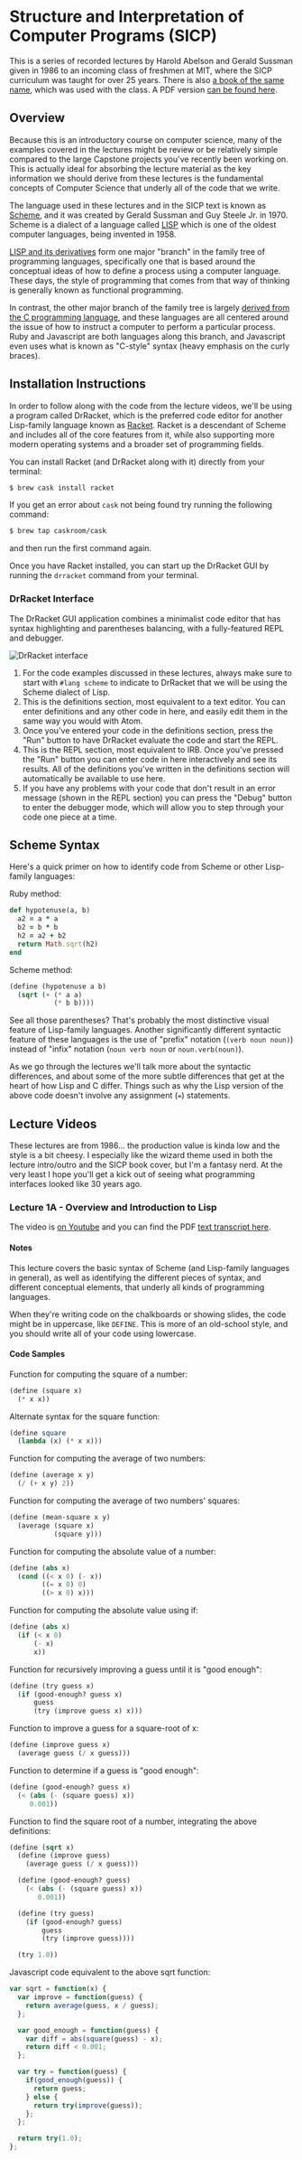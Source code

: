 # Structure and Interpretation of Computer Programs (SICP)
This is a series of recorded lectures by Harold Abelson and Gerald Sussman given in 1986 to an incoming class of freshmen at MIT, where the SICP curriculum was taught for over 25 years. There is also [a book of the same name](http://sarabander.github.io/sicp/), which was used with the class. A PDF version [can be found here](https://github.com/sarabander/sicp-pdf/raw/master/sicp.pdf).

## Overview
Because this is an introductory course on computer science, many of the examples covered in the lectures might be review or be relatively simple compared to the large Capstone projects you've recently been working on. This is actually ideal for absorbing the lecture material as the key information we should derive from these lectures is the fundamental concepts of Computer Science that underly all of the code that we write.

The language used in these lectures and in the SICP text is known as [Scheme](http://www.schemers.org/), and it was created by Gerald Sussman and Guy Steele Jr. in 1970. Scheme is a dialect of a language called [LISP](https://en.wikipedia.org/wiki/Lisp_(programming_language)) which is one of the oldest computer languages, being invented in 1958.

[LISP and its derivatives](https://en.wikipedia.org/wiki/List_of_Lisp-family_programming_languages) form one major "branch" in the family tree of programming languages, specifically one that is based around the conceptual ideas of how to define a process using a computer language. These days, the style of programming that comes from that way of thinking is generally known as functional programming.

In contrast, the other major branch of the family tree is largely [derived from the C programming language](https://en.wikipedia.org/wiki/List_of_C-family_programming_languages), and these languages are all centered around the issue of how to instruct a computer to perform a particular process. Ruby and Javascript are both languages along this branch, and Javascript even uses what is known as "C-style" syntax (heavy emphasis on the curly braces).


## Installation Instructions
In order to follow along with the code from the lecture videos, we'll be using a program called DrRacket, which is the preferred code editor for another Lisp-family language known as [Racket](http://www.racket-lang.org/). Racket is a descendant of Scheme and includes all of the core features from it, while also supporting more modern operating systems and a broader set of programming fields.

You can install Racket (and DrRacket along with it) directly from your terminal:
```bash
$ brew cask install racket
```

If you get an error about `cask` not being found try running the following command:
```bash
$ brew tap caskroom/cask
```
and then run the first command again.

Once you have Racket installed, you can start up the DrRacket GUI by running the `drracket` command from your terminal.

### DrRacket Interface
The DrRacket GUI application combines a minimalist code editor that has syntax highlighting and parentheses balancing, with a fully-featured REPL and debugger.

![DrRacket interface](../resources/images/drracket_interface.png)

1. For the code examples discussed in these lectures, always make sure to start with `#lang scheme` to indicate to DrRacket that we will be using the Scheme dialect of Lisp.
1. This is the definitions section, most equivalent to a text editor. You can enter definitions and any other code in here, and easily edit them in the same way you would with Atom.
1. Once you've entered your code in the definitions section, press the "Run" button to have DrRacket evaluate the code and start the REPL.
1. This is the REPL section, most equivalent to IRB. Once you've pressed the "Run" button you can enter code in here interactively and see its results. All of the definitions you've written in the definitions section will automatically be available to use here.
1. If you have any problems with your code that don't result in an error message (shown in the REPL section) you can press the "Debug" button to enter the debugger mode, which will allow you to step through your code one piece at a time.

## Scheme Syntax
Here's a quick primer on how to identify code from Scheme or other Lisp-family languages:

Ruby method:
```ruby
def hypotenuse(a, b)
  a2 = a * a
  b2 = b * b
  h2 = a2 + b2
  return Math.sqrt(h2)
end
```

Scheme method:
```scheme
(define (hypotenuse a b)
  (sqrt (+ (* a a)
           (* b b))))
```

See all those parentheses? That's probably the most distinctive visual feature of Lisp-family languages. Another significantly different syntactic feature of these languages is the use of "prefix" notation (`(verb noun noun)`) instead of "infix" notation (`noun verb noun` or `noun.verb(noun)`).

As we go through the lectures we'll talk more about the syntactic differences, and about some of the more subtle differences that get at the heart of how Lisp and C differ. Things such as why the Lisp version of the above code doesn't involve any assignment (`=`) statements.


## Lecture Videos
These lectures are from 1986... the production value is kinda low and the style is a bit cheesy. I especially like the wizard theme used in both the lecture intro/outro and the SICP book cover, but I'm a fantasy nerd. At the very least I hope you'll get a kick out of seeing what programming interfaces looked like 30 years ago.

### Lecture 1A - Overview and Introduction to Lisp
The video is [on Youtube](https://www.youtube.com/watch?v=2Op3QLzMgSY) and you can find the PDF [text transcript here](http://ocw.mit.edu/courses/electrical-engineering-and-computer-science/6-001-structure-and-interpretation-of-computer-programs-spring-2005/video-lectures/1a-overview-and-introduction-to-lisp/2Op3QLzMgSY.pdf).

#### Notes
This lecture covers the basic syntax of Scheme (and Lisp-family languages in general), as well as identifying the different pieces of syntax, and different conceptual elements, that underly all kinds of programming languages.

When they're writing code on the chalkboards or showing slides, the code might be in uppercase, like `DEFINE`. This is more of an old-school style, and you should write all of your code using lowercase.

#### Code Samples
Function for computing the square of a number:
```scheme
(define (square x)
  (* x x))
```

Alternate syntax for the square function:
```scheme
(define square
  (lambda (x) (* x x)))
```

Function for computing the average of two numbers:
```scheme
(define (average x y)
  (/ (+ x y) 2))
```

Function for computing the average of two numbers' squares:
```scheme
(define (mean-square x y)
  (average (square x)
           (square y)))
```

Function for computing the absolute value of a number:
```scheme
(define (abs x)
  (cond ((< x 0) (- x))
        ((= x 0) 0)
        ((> x 0) x)))
```

Function for computing the absolute value using if:
```scheme
(define (abs x)
  (if (< x 0)
      (- x)
      x))
```

Function for recursively improving a guess until it is "good enough":
```scheme
(define (try guess x)
  (if (good-enough? guess x)
      guess
      (try (improve guess x) x)))
```

Function to improve a guess for a square-root of x:
```scheme
(define (improve guess x)
  (average guess (/ x guess)))
```

Function to determine if a guess is "good enough":
```scheme
(define (good-enough? guess x)
  (< (abs (- (square guess) x))
     0.001))
```

Function to find the square root of a number, integrating the above definitions:
```scheme
(define (sqrt x)
  (define (improve guess)
    (average guess (/ x guess)))

  (define (good-enough? guess)
    (< (abs (- (square guess) x))
       0.001))

  (define (try guess)
    (if (good-enough? guess)
        guess
        (try (improve guess))))

  (try 1.0))
```

Javascript code equivalent to the above sqrt function:
```javascript
var sqrt = function(x) {
  var improve = function(guess) {
    return average(guess, x / guess);
  };

  var good_enough = function(guess) {
    var diff = abs(square(guess) - x);
    return diff < 0.001;
  };

  var try = function(guess) {
    if(good_enough(guess)) {
      return guess;
    } else {
      return try(improve(guess));
    };
  };

  return try(1.0);
};
```
